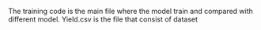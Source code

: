 The training code is the main file where the model train and compared with different model.
Yield.csv is the file that consist of dataset
